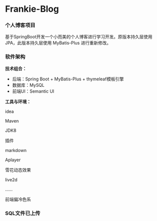 # Frankie-Blog

### 个人博客项目

基于SpringBoot开发一个小而美的个人博客进行学习开发。原版本持久层使用JPA，此版本持久层使用 MyBatis-Plus 进行重新修改。

### 软件架构

**技术组合：**

- 后端：Spring Boot + MyBatis-Plus + thymeleaf模板引擎
- 数据库：MySQL
- 前端UI：Semantic UI

**工具与环境：**

idea

Maven

JDK8

插件

markdown

Aplayer

雪花动态效果

live2d

......



前端偏冷色系


### SQL文件已上传
